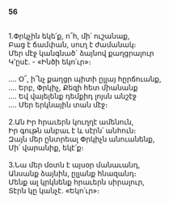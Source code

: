**56**

\
1.Փրկչին եկե՛ք, ո՜հ, մի՛ ուշանաք,\
Բաց է ճամփան, սուղ է ժամանակ։\
Մեր մէջ կանգնած` ձայնով քաղցրալուր\
Կ’ըսէ. - «Ինծի եկո՛ւր»։\
\
.... Օ՜, ի՜նչ քաղցր պիտի ըլլայ հըրճուանք,\
 .... Երբ, Փրկիչ, Քեզի հետ միանանք\
 .... Եվ վայելենք դեմքիդ լոյսն անշէջ\
 .... Մեր երկնային տան մէջ։\
\
2.Ան Իր հրաւերն կուղղէ ամենուն,\
Իր գութն անբաւ է և սէրն՝ անհուն։\
Զայն մեր ընտրեալ Փրկիչն անուանենք,\
Մի՛ վարանիք, եկէ՛ք։\
\
3.Նա մեր մօտն է այսօր մանաւանդ,\
Անսանք ձայնին, ըլլանք հնազանդ։\
Մենք ալ կրկնենք հրաւերն սիրալուր,\
Տէրն կը կանչէ. «Եկո՛ւր»։
